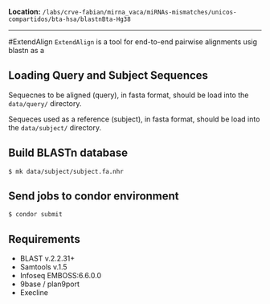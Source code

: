 **Location:** `/labs/crve-fabian/mirna_vaca/miRNAs-mismatches/unicos-compartidos/bta-hsa/blastnBta-Hg38`

---
#ExtendAlign
`ExtendAlign` is a tool for end-to-end pairwise alignments usig blastn as a 

## Loading Query and Subject Sequences
Sequecnes to be aligned (query), in fasta format, should be load into the `data/query/` directory.

Sequeces used as a reference (subject), in fasta format, should be load into the `data/subject/` directory.

## Build BLASTn database
```
$ mk data/subject/subject.fa.nhr
```

##


## Send jobs to condor environment
```
$ condor submit
```

## Requirements
- BLAST v.2.2.31+
- Samtools v.1.5
- Infoseq EMBOSS:6.6.0.0
- 9base / plan9port
- Execline
